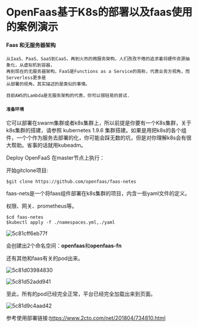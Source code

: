 ### 

# OpenFaas基于K8s的部署以及faas使用的案例演示

#### 

#### Faas 和无服务器架构

```
从IaaS、PaaS、SaaS到CaaS，再到火热的微服务架构，人们孜孜不倦的追求着将硬件资源抽象化，从虚拟机到容器，
再到现在的无服务器架构，FaaS是Functions as a Service的简称，代表业务方视角，而Serverless更多是
从部署的视角，其实描述的是类似的事情。
```

```
目前AWS的Lambda是无服务架构的代表，你可以很轻易的尝试.
```

#### `准备环境`

它可以部署在swarm集群或者k8s集群上，所以前提是你要有一个K8s集群，关于k8s集群的搭建，请参照 kubernetes 1.9.6 集群搭建。如果是用把k8s的各个组件，一个个作为服务去部署的化，你可能会踩无数的坑，但是对你理解k8s会有很大帮助。省事的话就用kubeadm。

 Deploy OpenFaaS  在master节点上执行：

开始gitclone项目:

```
$git clone https://github.com/openfaas/faas-netes
```

faas-nets是一个将faas组件部署在k8s集群的项目，内含一些yaml文件的定义。

权限、网关、prometheus等。

```
$cd faas-netes 
$kubectl apply -f ./namespaces.yml,./yaml
```

![5c81cff6eb77f](https://i.loli.net/2019/03/08/5c81cff6eb77f.png)

会创建出2个命名空间：**openfaas**和**openfaas-fn**



还有其他和faas有关的pod出来。

![5c81d03984830](https://i.loli.net/2019/03/08/5c81d03984830.png)



![5c81d52add941](https://i.loli.net/2019/03/08/5c81d52add941.png)



至此，所有的pod已经完全正常，平台已经完全加载出来到页面。

![5c81d9c4aad42](https://i.loli.net/2019/03/08/5c81d9c4aad42.png)



参考使用部署链接:https://www.2cto.com/net/201804/734810.html






